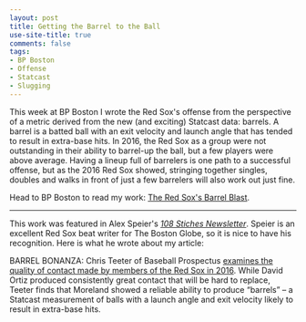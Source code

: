 ```yaml
---
layout: post
title: Getting the Barrel to the Ball
use-site-title: true
comments: false
tags:
- BP Boston
- Offense
- Statcast
- Slugging
---
```


This week at BP Boston I wrote the Red Sox's offense from the perspective of a metric derived from the new (and exciting)
Statcast data: barrels. A barrel is a batted ball with an exit velocity and launch angle that has tended to result in
extra-base hits. In 2016, the Red Sox as a group were not outstanding in their ability to barrel-up the ball, but a few
players were above average. Having a lineup full of barrelers is one path to a successful offense, but as the 2016 Red Sox
showed, stringing together singles, doubles and walks in front of just a few barrelers will also work out just fine. 

Head to BP Boston to read my work: [The Red Sox's Barrel Blast](http://boston.locals.baseballprospectus.com/2017/03/14/the-red-soxs-barrel-blast/).

***

This work was featured in Alex Speier's [*108 Stiches Newsletter*](http://pages.email.bostonglobe.com/108StitchesSignUp/?s_campaign=108stitches:newsletter). 
Speier is an excellent Red Sox beat writer for The Boston Globe, so it is nice to have his recognition. Here is what he wrote about my article:

BARREL BONANZA: Chris Teeter of Baseball Prospectus [examines the quality of contact made by members of the Red Sox in 2016](http://boston.locals.baseballprospectus.com/2017/03/14/the-red-soxs-barrel-blast/). 
While David Ortiz produced consistently great contact that will be hard to replace, Teeter finds that Moreland 
showed a reliable ability to produce “barrels” – a Statcast measurement of balls with a launch angle and exit velocity 
likely to result in extra-base hits.